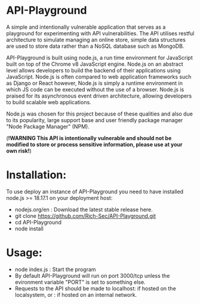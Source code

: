 # API-Playground
A simple and intentionally vulnerable application that serves as a playground for experimenting with API vulnerabilities. The API utilises restful architecture to simulate managing an online store, simple data structures are used to store data rather than a NoSQL database such as MongoDB. 

API-Playground is built using node.js, a run time environment for JavaScript built on top of the Chrome v8 JavaScript engine. Node.js on an abstract level allows developers to build the backend of their applications using JavaScript. Node.js is often compared to web application frameworks such as Django or React however, Node.js is simply a runtime environment in which JS code can be executed without the use of a browser. Node.js is praised for its asynchronous event driven architecture, allowing developers to build scalable web applications. 

Node.js was chosen for this project because of these qualities and also due to its popularity, large support base and user friendly package manager "Node Package Manager" (NPM). 

(**!WARNING This API is intentionally vulnerable and should not be modified to store or process sensitive information, please use at your own risk!**)

# Installation:
To use deploy an instance of API-Playground you need to have installed node.js >= 18.17.1 on your deployment host:

- nodejs.org/en : Download the latest stable release here.
- git clone https://github.com/Rich-Sec/API-Playground.git
- cd API-Playground
- node install

# Usage:
- node index.js : Start the program
- By default API-Playground will run on port 3000/tcp unless the evironment variable "PORT" is set to something else.
- Requests to the API should be made to localhost:<PORT> if hosted on the localsystem, or <IP>:<PORT> if hosted on an internal network. 


